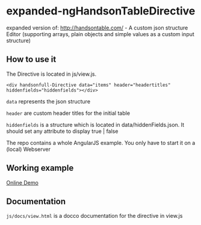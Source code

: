 # expanded-ngHandsonTableDirective
expanded version of: http://handsontable.com/ - A custom json structure Editor (supporting arrays, plain objects and simple values as a custom input structure)

## How to use it
The Directive is located in js/view.js.

```<div handsonfull-Directive data="items" header="headertitles" hiddenfields="hiddenfields"></div>```

```data``` represents the json structure

```header``` are custom header titles for the initial table

```hiddenfields``` is a structure which is located in data/hiddenFields.json. It should set any attribute to display true | false

The repo contains a whole AngularJS example. You only have to start it on a (local) Webserver

## Working example
[Online Demo](http://cebra-webdesign.at/cebradev/handson/#/handsonFull)

## Documentation
```js/docs/view.html``` is a docco documentation for the directive in view.js
